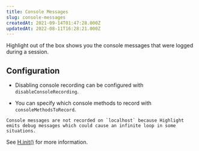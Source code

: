 ```yaml
---
title: Console Messages
slug: console-messages
createdAt: 2021-09-14T01:47:28.000Z
updatedAt: 2022-08-11T16:28:21.000Z
---
```


Highlight out of the box shows you the console messages that were logged during a session.

## Configuration

-   Disabling console recording can be configured with `disableConsoleRecording`.

-   You can specify which console methods to record with `consoleMethodsToRecord`.

```hint
Console messages are not recorded on `localhost` because Highlight emits debug messages which could cause an infinite loop in some situations.
```

See [H.init()](../../sdk-docs/client.md#Hinit) for more information.
